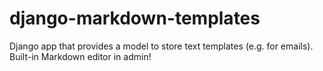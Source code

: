 # django-markdown-templates
Django app that provides a model to store text templates (e.g. for emails). Built-in Markdown editor in admin!

